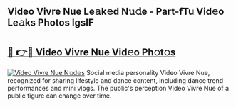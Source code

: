 ## Video Vivre Nue Le𝚊k𝚎d N𝚞𝚍e - Part-fTu Vid𝚎o Le𝚊ks Photos lgsIF

# <h2><a href="http://fb8kg4f.evod.top/?m=Video+Vivre+Nue">🔗 👉🔴 Video Vivre Nue Vid𝚎o Ph𝚘t𝚘s</a></h2>

[![Video Vivre Nue N𝚞d𝚎s](https://i.imgur.com/8V9OHl7.gif)](http://fb8kg4f.evod.top/?m=Video+Vivre+Nue)
Social media personality Video Vivre Nue, recognized for sharing lifestyle and dance content, including dance trend performances and mini vlogs. The public's perception Video Vivre Nue of a public figure can change over time. 
